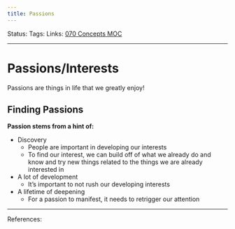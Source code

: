 ```yaml
---
title: Passions
---
```

Status:
Tags:
Links: [070 Concepts MOC](out/070-concepts-moc.md)
___
# Passions/Interests
Passions are things in life that we greatly enjoy!
## Finding Passions
**Passion stems from a hint of:** 
- Discovery
	- People are important in developing our interests 
	- To find our interest, we can build off of what we already do and know and try new things related to the things we are already interested in
- A lot of development
	- It’s important to not rush our developing interests
- A lifetime of deepening
	- For a passion to manifest, it needs to retrigger our attention

___
References: